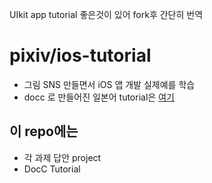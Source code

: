 UIkit app tutorial 좋은것이 있어 fork후 간단히 번역 

# pixiv/ios-tutorial

- 그림 SNS 만들면서 iOS 앱 개발 실제예를 학습
- docc 로 만들어진 일본어 tutorial은 [여기](https://pixiv.github.io/ios-tutorial/tutorials/tableofcontents)

## 이 repo에는 
- 각 과제 답안 project
- DocC Tutorial 


